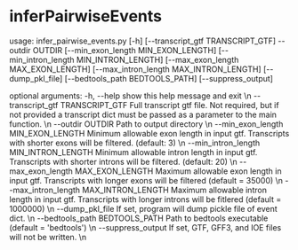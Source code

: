 # inferPairwiseEvents

usage: infer_pairwise_events.py [-h] [--transcript_gtf TRANSCRIPT_GTF]
                                --outdir OUTDIR
                                [--min_exon_length MIN_EXON_LENGTH]
                                [--min_intron_length MIN_INTRON_LENGTH]
                                [--max_exon_length MAX_EXON_LENGTH]
                                [--max_intron_length MAX_INTRON_LENGTH]
                                [--dump_pkl_file]
                                [--bedtools_path BEDTOOLS_PATH]
                                [--suppress_output]

optional arguments:
  -h, --help            show this help message and exit \n
  --transcript_gtf TRANSCRIPT_GTF
                        Full transcript gtf file. Not required, but if not
                        provided a transcript dict must be passed as a
                        parameter to the main function. \n
  --outdir OUTDIR       Path to output directory \n
  --min_exon_length MIN_EXON_LENGTH
                        Minimum allowable exon length in input gtf.
                        Transcripts with shorter exons will be filtered.
                        (default: 3) \n
  --min_intron_length MIN_INTRON_LENGTH
                        Minimum allowable intron length in input gtf.
                        Transcripts with shorter introns will be filtered.
                        (default: 20) \n
  --max_exon_length MAX_EXON_LENGTH
                        Maximum allowable exon length in input gtf.
                        Transcripts with longer exons will be filtered
                        (default = 35000) \n
  --max_intron_length MAX_INTRON_LENGTH
                        Maximum allowable intron length in input gtf.
                        Transcripts with longer introns will be fitlered
                        (default = 1000000) \n
  --dump_pkl_file       If set, program will dump pickle file of event dict. \n
  --bedtools_path BEDTOOLS_PATH
                        Path to bedtools executable (default = 'bedtools') \n
  --suppress_output     If set, GTF, GFF3, and IOE files will not be written. \n
